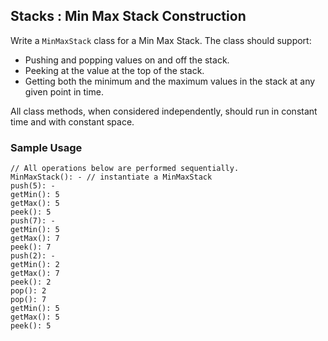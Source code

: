 ## Stacks : Min Max Stack Construction

Write a `MinMaxStack` class for a Min Max Stack. The class should
support:

* Pushing and popping values on and off the stack.
* Peeking at the value at the top of the stack.
* Getting both the minimum and the maximum values in the stack at any given
point in time.

All class methods, when considered independently, should run in constant time
and with constant space.

### Sample Usage

```
// All operations below are performed sequentially.
MinMaxStack(): - // instantiate a MinMaxStack
push(5): -
getMin(): 5
getMax(): 5
peek(): 5
push(7): -
getMin(): 5
getMax(): 7
peek(): 7
push(2): -
getMin(): 2
getMax(): 7
peek(): 2
pop(): 2
pop(): 7
getMin(): 5
getMax(): 5
peek(): 5
```